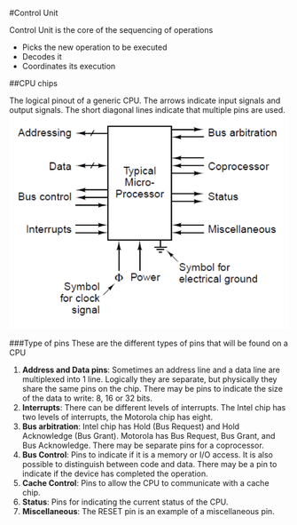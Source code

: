 #Control Unit

Control Unit is the core of the sequencing of operations
* Picks the new operation to be executed
* Decodes it
* Coordinates its execution

##CPU chips

The logical pinout of a generic CPU. The arrows indicate input
signals and output signals. The short diagonal lines indicate that
multiple pins are used.
![picture of pinouts][cpu_pinout]

###Type of pins
These are the different types of pins that will be found on a CPU

1. <b>Address and Data pins</b>: Sometimes an address line and a data
line are multiplexed into 1 line. Logically they are separate, but
physically they share the same pins on the chip. There may be pins
to indicate the size of the data to write: 8, 16 or 32 bits.
2. <b>Interrupts</b>: There can be different levels of interrupts. The Intel
chip has two levels of interrupts, the Motorola chip has eight.
3. <b>Bus arbitration</b>: Intel chip has Hold (Bus Request) and Hold Acknowledge (Bus Grant). Motorola has Bus Request, Bus Grant,
and Bus Acknowledge. There may be separate pins for a
coprocessor.
4. <b>Bus Control</b>: Pins to indicate if it is a memory or I/O access. It
is also possible to distinguish between code and data. There may
be a pin to indicate if the device has completed the operation.
5. <b>Cache Control</b>: Pins to allow the CPU to communicate with a
cache chip.
6. <b>Status</b>: Pins for indicating the current status of the CPU.
7. <b>Miscellaneous</b>: The RESET pin is an example of a miscellaneous
pin.





[cpu_pinout]: ./images/cpu_pinout.png